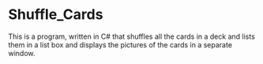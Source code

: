 # Shuffle_Cards
This is a program, written in C# that shuffles all the cards in a deck and lists them in a list box and displays the pictures of the cards in a separate window. 
